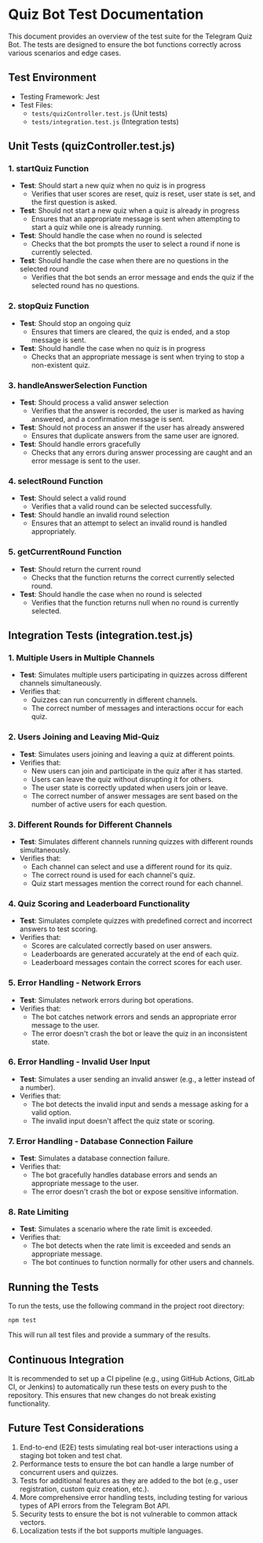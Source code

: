 # Quiz Bot Test Documentation

This document provides an overview of the test suite for the Telegram Quiz Bot. The tests are designed to ensure the bot functions correctly across various scenarios and edge cases.

## Test Environment

- Testing Framework: Jest
- Test Files: 
  - `tests/quizController.test.js` (Unit tests)
  - `tests/integration.test.js` (Integration tests)

## Unit Tests (quizController.test.js)

### 1. startQuiz Function
- **Test**: Should start a new quiz when no quiz is in progress
  - Verifies that user scores are reset, quiz is reset, user state is set, and the first question is asked.
- **Test**: Should not start a new quiz when a quiz is already in progress
  - Ensures that an appropriate message is sent when attempting to start a quiz while one is already running.
- **Test**: Should handle the case when no round is selected
  - Checks that the bot prompts the user to select a round if none is currently selected.
- **Test**: Should handle the case when there are no questions in the selected round
  - Verifies that the bot sends an error message and ends the quiz if the selected round has no questions.

### 2. stopQuiz Function
- **Test**: Should stop an ongoing quiz
  - Ensures that timers are cleared, the quiz is ended, and a stop message is sent.
- **Test**: Should handle the case when no quiz is in progress
  - Checks that an appropriate message is sent when trying to stop a non-existent quiz.

### 3. handleAnswerSelection Function
- **Test**: Should process a valid answer selection
  - Verifies that the answer is recorded, the user is marked as having answered, and a confirmation message is sent.
- **Test**: Should not process an answer if the user has already answered
  - Ensures that duplicate answers from the same user are ignored.
- **Test**: Should handle errors gracefully
  - Checks that any errors during answer processing are caught and an error message is sent to the user.

### 4. selectRound Function
- **Test**: Should select a valid round
  - Verifies that a valid round can be selected successfully.
- **Test**: Should handle an invalid round selection
  - Ensures that an attempt to select an invalid round is handled appropriately.

### 5. getCurrentRound Function
- **Test**: Should return the current round
  - Checks that the function returns the correct currently selected round.
- **Test**: Should handle the case when no round is selected
  - Verifies that the function returns null when no round is currently selected.

## Integration Tests (integration.test.js)

### 1. Multiple Users in Multiple Channels
- **Test**: Simulates multiple users participating in quizzes across different channels simultaneously.
- Verifies that:
  - Quizzes can run concurrently in different channels.
  - The correct number of messages and interactions occur for each quiz.

### 2. Users Joining and Leaving Mid-Quiz
- **Test**: Simulates users joining and leaving a quiz at different points.
- Verifies that:
  - New users can join and participate in the quiz after it has started.
  - Users can leave the quiz without disrupting it for others.
  - The user state is correctly updated when users join or leave.
  - The correct number of answer messages are sent based on the number of active users for each question.

### 3. Different Rounds for Different Channels
- **Test**: Simulates different channels running quizzes with different rounds simultaneously.
- Verifies that:
  - Each channel can select and use a different round for its quiz.
  - The correct round is used for each channel's quiz.
  - Quiz start messages mention the correct round for each channel.

### 4. Quiz Scoring and Leaderboard Functionality
- **Test**: Simulates complete quizzes with predefined correct and incorrect answers to test scoring.
- Verifies that:
  - Scores are calculated correctly based on user answers.
  - Leaderboards are generated accurately at the end of each quiz.
  - Leaderboard messages contain the correct scores for each user.

### 5. Error Handling - Network Errors
- **Test**: Simulates network errors during bot operations.
- Verifies that:
  - The bot catches network errors and sends an appropriate error message to the user.
  - The error doesn't crash the bot or leave the quiz in an inconsistent state.

### 6. Error Handling - Invalid User Input
- **Test**: Simulates a user sending an invalid answer (e.g., a letter instead of a number).
- Verifies that:
  - The bot detects the invalid input and sends a message asking for a valid option.
  - The invalid input doesn't affect the quiz state or scoring.

### 7. Error Handling - Database Connection Failure
- **Test**: Simulates a database connection failure.
- Verifies that:
  - The bot gracefully handles database errors and sends an appropriate message to the user.
  - The error doesn't crash the bot or expose sensitive information.

### 8. Rate Limiting
- **Test**: Simulates a scenario where the rate limit is exceeded.
- Verifies that:
  - The bot detects when the rate limit is exceeded and sends an appropriate message.
  - The bot continues to function normally for other users and channels.

## Running the Tests

To run the tests, use the following command in the project root directory:

```
npm test
```

This will run all test files and provide a summary of the results.

## Continuous Integration

It is recommended to set up a CI pipeline (e.g., using GitHub Actions, GitLab CI, or Jenkins) to automatically run these tests on every push to the repository. This ensures that new changes do not break existing functionality.

## Future Test Considerations

1. End-to-end (E2E) tests simulating real bot-user interactions using a staging bot token and test chat.
2. Performance tests to ensure the bot can handle a large number of concurrent users and quizzes.
3. Tests for additional features as they are added to the bot (e.g., user registration, custom quiz creation, etc.).
4. More comprehensive error handling tests, including testing for various types of API errors from the Telegram Bot API.
5. Security tests to ensure the bot is not vulnerable to common attack vectors.
6. Localization tests if the bot supports multiple languages.